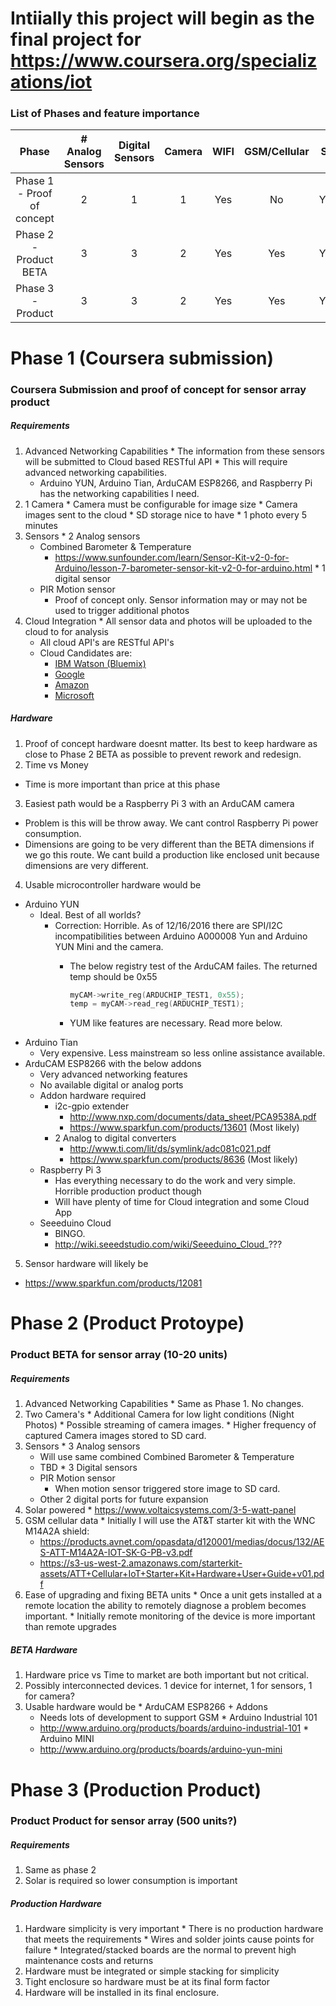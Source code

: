 Intiially this project will begin as the final project for
https://www.coursera.org/specializations/iot
============================

### List of Phases and feature importance

|        Phase                | # Analog Sensors | Digital Sensors | Camera | WIFI | GSM/Cellular | SD  | Power Consumption | Cloud Integration | Cloud Application | Cloud Data Analysis | 
| :-------------------------: |:----------------:| :-------------: | :----: | :--: | :----------: | :-: | :---------------: | :---------------: | :---------------: | :-----------------: |  
| Phase 1 - Proof of concept  | 2                |   1             | 1      | Yes  | No           | Yes | Not important     | Yes - Full        | Simple            | No                  |
| Phase 2 - Product BETA      | 3                |   3             | 2      | Yes  | Yes          | Yes | Possibly Solar    | Yes - Full        | Functional        | No                  |
| Phase 3 - Product           | 3                |   3             | 2      | Yes  | Yes          | Yes | Solar Required    | Yes - Full        | Advanced          | Yes                 |

# Phase 1 (Coursera submission)
### Coursera Submission and proof of concept for sensor array product
##### Requirements
  1. Advanced Networking Capabilities
    * The information from these sensors will be submitted to Cloud based RESTful API
    * This will require advanced networking capabilities.
      * Arduino YUN, Arduino Tian, ArduCAM ESP8266, and Raspberry Pi has the networking capabilities I need.
  2. 1 Camera
    * Camera must be configurable for image size
    * Camera images sent to the cloud
    * SD storage nice to have
    * 1 photo every 5 minutes
  3. Sensors
    * 2 Analog sensors
      * Combined Barometer & Temperature 
        * https://www.sunfounder.com/learn/Sensor-Kit-v2-0-for-Arduino/lesson-7-barometer-sensor-kit-v2-0-for-arduino.html
    * 1 digital sensor
      * PIR Motion sensor
        * Proof of concept only. Sensor information may or may not be used to trigger additional photos
  4. Cloud Integration
    * All sensor data and photos will be uploaded to the cloud to for analysis
      * All cloud API's are RESTful API's
      * Cloud Candidates are:
        * <a href="http://www.ibm.com/internet-of-things/" target="_blank">IBM Watson (Bluemix)</a>
        * <a href="https://cloud.google.com/solutions/iot/" target="_blank">Google</a>
        * <a href="https://aws.amazon.com/iot/" target="_blank">Amazon</a>
        * <a href="https://www.microsoft.com/en-us/cloud-platform/internet-of-things-azure-iot-suite" target="_blank">Microsoft</a>

##### Hardware
1. Proof of concept hardware doesnt matter. Its best to keep hardware as close to Phase 2 BETA as possible to prevent rework and redesign.      
2. Time vs Money
  * Time is more important than price at this phase
3. Easiest path would be a Raspberry Pi 3 with an ArduCAM camera
  * Problem is this will be throw away. We cant control Raspberry Pi power consumption.
  * Dimensions are going to be very different than the BETA dimensions if we go this route. We cant build a production like enclosed unit because dimensions are very different.
4. Usable microcontroller hardware would be
  * Arduino YUN
    * Ideal. Best of all worlds?
      * Correction: Horrible. As of 12/16/2016 there are SPI/I2C incompatibilities between Arduino A000008 Yun and Arduino YUN Mini and the camera.
        * The below registry test of the ArduCAM failes. The returned temp should  be 0x55
        
            ```c
            myCAM->write_reg(ARDUCHIP_TEST1, 0x55);
            temp = myCAM->read_reg(ARDUCHIP_TEST1);
            ```
            
        * YUM like features are necessary. Read more below.
  * Arduino Tian
    * Very expensive. Less mainstream so less online assistance available.
  * ArduCAM ESP8266 with the below addons
    * Very advanced networking features
    * No available digital or analog ports
    * Addon hardware required
      * i2c-gpio extender
        * http://www.nxp.com/documents/data_sheet/PCA9538A.pdf
        * https://www.sparkfun.com/products/13601   (Most likely)
      * 2 Analog to digital converters
        * http://www.ti.com/lit/ds/symlink/adc081c021.pdf
        * https://www.sparkfun.com/products/8636    (Most likely)
    * Raspberry Pi 3
      * Has everything necessary to do the work and very simple. Horrible production product though
      * Will have plenty of time for Cloud integration and some Cloud App
    * Seeeduino Cloud
      * BINGO.
      * http://wiki.seeedstudio.com/wiki/Seeeduino_Cloud_???
5. Sensor hardware will likely be
  * https://www.sparkfun.com/products/12081

# Phase 2 (Product Protoype)
### Product BETA for sensor array (10-20 units)
##### Requirements
  1. Advanced Networking Capabilities
    * Same as Phase 1. No changes.
  2. Two Camera's
    * Additional Camera for low light conditions (Night Photos)
    * Possible streaming of camera images.
    * Higher frequency of captured Camera images stored to SD card.
  3. Sensors
    * 3 Analog sensors
      * Will use same combined Combined Barometer & Temperature 
      * TBD
    * 3 Digital sensors
      * PIR Motion sensor
        * When motion sensor triggered store image to SD card.
      * Other 2 digital ports for future expansion
  4. Solar powered
    * https://www.voltaicsystems.com/3-5-watt-panel
  5. GSM cellular data
    * Initially I will use the AT&T starter kit with the WNC M14A2A shield:
      * https://products.avnet.com/opasdata/d120001/medias/docus/132/AES-ATT-M14A2A-IOT-SK-G-PB-v3.pdf
      * https://s3-us-west-2.amazonaws.com/starterkit-assets/ATT+Cellular+IoT+Starter+Kit+Hardware+User+Guide+v01.pdf
  6. Ease of upgrading and fixing BETA units
    * Once a unit gets installed at a remote location the ability to remotely diagnose a problem becomes important.
    * Initially remote monitoring of the device is more important than remote upgrades

##### BETA Hardware
  1. Hardware price vs Time to market are both important but not critical.
  2. Possibly interconnected devices. 1 device for internet, 1 for sensors, 1 for camera?
  3. Usable hardware would be
    * ArduCAM ESP8266 + Addons
      * Needs lots of development to support GSM
    * Arduino Industrial 101
      * http://www.arduino.org/products/boards/arduino-industrial-101
    * Arduino MINI
      * http://www.arduino.org/products/boards/arduino-yun-mini
      
# Phase 3 (Production Product)
### Product Product for sensor array (500 units?)
##### Requirements
  1. Same as phase 2
  2. Solar is required so lower consumption is important

##### Production Hardware
  1. Hardware simplicity is very important
    * There is no production hardware that meets the requirements
    * Wires and solder joints cause points for failure
    * Integrated/stacked boards are the normal to prevent high maintenance costs and returns
  2. Hardware must be integrated or simple stacking for simplicity
  3. Tight enclosure so hardware must be at its final form factor
  4. Hardware will be installed in its final enclosure.
